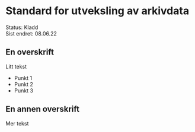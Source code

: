# Standard for utveksling av arkivdata

Status: Kladd  
Sist endret: 08.06.22

## En overskrift
Litt tekst

- Punkt 1
- Punkt 2
- Punkt 3

## En annen overskrift
Mer tekst
